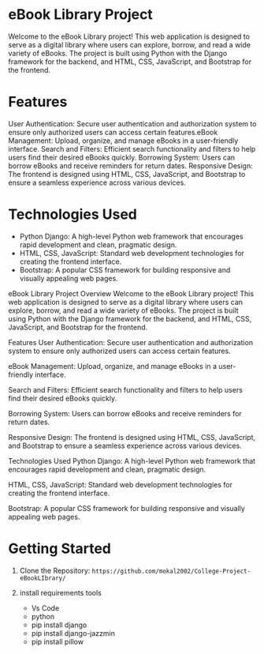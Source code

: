 # eBook Library Project
Welcome to the eBook Library project! This web application is designed to serve as a digital library where users can explore, borrow, and read a wide variety of eBooks. The project is built using Python with the Django framework for the backend, and HTML, CSS, JavaScript, and Bootstrap for the frontend.




# Features
User Authentication: Secure user authentication and authorization system to ensure only authorized users can access certain features.eBook Management: Upload, organize, and manage eBooks in a user-friendly interface. Search and Filters: Efficient search functionality and filters to help users find their desired eBooks quickly. Borrowing System: Users can borrow eBooks and receive reminders for return dates. Responsive Design: The frontend is designed using HTML, CSS, JavaScript, and Bootstrap to ensure a seamless experience across various devices.

# Technologies Used
- Python Django: A high-level Python web framework that encourages rapid development and clean, pragmatic design.
- HTML, CSS, JavaScript: Standard web development technologies for creating the frontend interface.
- Bootstrap: A popular CSS framework for building responsive and visually appealing web pages.



eBook Library Project
Overview
Welcome to the eBook Library project! This web application is designed to serve as a digital library where users can explore, borrow, and read a wide variety of eBooks. The project is built using Python with the Django framework for the backend, and HTML, CSS, JavaScript, and Bootstrap for the frontend.

Features
User Authentication: Secure user authentication and authorization system to ensure only authorized users can access certain features.

eBook Management: Upload, organize, and manage eBooks in a user-friendly interface.

Search and Filters: Efficient search functionality and filters to help users find their desired eBooks quickly.

Borrowing System: Users can borrow eBooks and receive reminders for return dates.

Responsive Design: The frontend is designed using HTML, CSS, JavaScript, and Bootstrap to ensure a seamless experience across various devices.

Technologies Used
Python Django: A high-level Python web framework that encourages rapid development and clean, pragmatic design.

HTML, CSS, JavaScript: Standard web development technologies for creating the frontend interface.

Bootstrap: A popular CSS framework for building responsive and visually appealing web pages.

# Getting Started
1. Clone the Repository:
   `https://github.com/mokal2002/College-Project-eBookLIbrary/`

2. install requirements tools
   - Vs Code
   - python
   - pip install django
   - pip install django-jazzmin
   - pip install pillow
     
